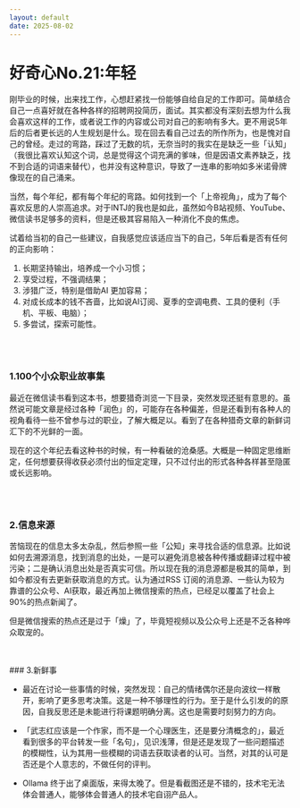 ```yaml
---
layout: default
date: 2025-08-02
---
```


# 好奇心No.21:年轻


刚毕业的时候，出来找工作，心想赶紧找一份能够自给自足的工作即可。简单结合自己一点喜好就在各种各样的招聘网投简历，面试。其实都没有深刻去想为什么我会喜欢这样的工作，或者说工作的内容或公司对自己的影响有多大。更不用说5年后的后者更长远的人生规划是什么。现在回去看自己过去的所作所为，也是愧对自己的曾经。走过的弯路，踩过了无数的坑，无奈当时的我实在是缺乏一些「认知」（我很比喜欢认知这个词，总是觉得这个词充满的爹味，但是因语文素养缺乏，找不到合适的词语来替代），也并没有这种意识，导致了一连串的影响如多米诺骨牌像现在的自己涌来。

当然，每个年纪，都有每个年纪的弯路。如何找到一个「上帝视角」，成为了每个喜欢反思的人崇高追求。对于INTJ的我也是如此，虽然如今B站视频、YouTube、微信读书足够多的资料，但是还极其容易陷入一种消化不良的焦虑。

试着给当初的自己一些建议，自我感觉应该适应当下的自己，5年后看是否有任何的正向影响：

1. 长期坚持输出，培养成一个小习惯；
2. 享受过程，不强调结果；
3. 涉猎广泛，特别是借助AI 更加容易；
4. 对成长成本的钱不吝啬，比如说AI订阅、夏季的空调电费、工具的便利（手机、平板、电脑）；
5. 多尝试，探索可能性。

<br>
<br>

### 1.100个小众职业故事集

最近在微信读书看到这本书，想要猎奇浏览一下目录，突然发现还挺有意思的。虽然说可能文章是经过各种「润色」的，可能存在各种偏差，但是还看到有各种人的视角看待一些不曾参与过的职业，了解大概足以。看到了在各种猎奇文章的新鲜词汇下的不光鲜的一面。

现在的这个年纪去看这种书的时候，有一种看破的沧桑感。大概是一种固定思维断定，任何想要获得收获必须付出的恒定定理，只不过付出的形式各种各样甚至隐匿或长远影响。

<br>
<br>

### 2.信息来源

苦恼现在的信息太多太杂乱，然后参照一些「公知」来寻找合适的信息源。比如说如何去溯源消息，找到消息的出处，一是可以避免消息被各种传播或翻译过程中被污染；二是确认消息出处是否真实可信。所以现在我的消息源都是极其的简单，到如今都没有去更新获取消息的方式。认为通过RSS 订阅的消息源、一些认为较为靠谱的公众号、AI获取，最近再加上微信搜索的热点，已经足以覆盖了社会上90%的热点新闻了。

但是微信搜索的热点还是过于「燥」了，毕竟短视频以及公众号上还是不乏各种哗众取宠的。

<br>
<br>
### 3.新鲜事

- 最近在讨论一些事情的时候，突然发现：自己的情绪偶尔还是向波纹一样散开，影响了更多思考决策。这是一种不够理性的行为。至于是什么引发的的原因，自我反思还是未能进行将课题明确分离。这也是需要时刻努力的方向。

- 「武志红应该是一个作家，而不是一个心理医生，还是要分清概念的」，最近看到很多的平台转发一些「名句」，见识浅薄，但是还是发现了一些问题描述的模糊性，认为其用一些模糊的词语去获取读者的认可。当然，对其的认可是否还是个人意志的，不做任何的评判。
- Ollama 终于出了桌面版，来得太晚了。但是看截图还是不错的，技术宅无法体会普通人，能够体会普通人的技术宅自诩产品人。



